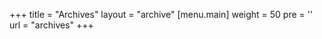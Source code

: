 +++
title = "Archives"
layout = "archive"
[menu.main]
  weight = 50
  pre = '<i class="fas fa-fw fa-file-archive"></i>'
  url = "archives"
+++
